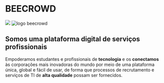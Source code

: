 # BEECROWD
![](https://beecrowd.io/wp-content/uploads/2021/08/beecrowd__roxoVert-300x241.png)
<img src="https://beecrowd.io/wp-content/uploads/2021/08/beecrowd__roxoVert-300x241.png" alt="logo beecrowd" style='text-align: center;'>
<h2> Somos uma plataforma digital de serviços profissionais </h2>


Empoderamos estudantes e profissionais de **tecnologia** e 
os **conectamos** às corporações mais inovadoras do mundo 
por meio de uma plataforma única, global e fácil de usar, 
de forma que processos de recrutamento e serviços de TI 
de **alta qualidade** possam ser fornecidos.
